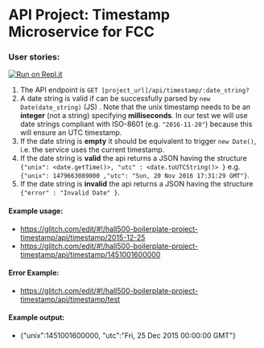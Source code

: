 
# API Project: Timestamp Microservice for FCC

### User stories:

[![Run on Repl.it](https://repl.it/badge/github/freeCodeCamp/boilerplate-project-timestamp)](https://repl.it/github/freeCodeCamp/boilerplate-project-timestamp)

1. The API endpoint is `GET [project_url]/api/timestamp/:date_string?`
2. A date string is valid if can be successfully parsed by `new Date(date_string)` (JS) . Note that the unix timestamp needs to be an **integer** (not a string) specifying **milliseconds**. In our test we will use date strings compliant with ISO-8601 (e.g. `"2016-11-20"`) because this will ensure an UTC timestamp.
3. If the date string is **empty** it should be equivalent to trigger `new Date()`, i.e. the service uses the current timestamp.
4. If the date string is **valid** the api returns a JSON having the structure 
`{"unix": <date.getTime()>, "utc" : <date.toUTCString()> }`
e.g. `{"unix": 1479663089000 ,"utc": "Sun, 20 Nov 2016 17:31:29 GMT"}`.
5. If the date string is **invalid** the api returns a JSON having the structure `{"error" : "Invalid Date" }`.

#### Example usage:
* https://glitch.com/edit/#!/hall500-boilerplate-project-timestamp/api/timestamp/2015-12-25
* https://glitch.com/edit/#!/hall500-boilerplate-project-timestamp/api/timestamp/1451001600000

#### Error Example:
* https://glitch.com/edit/#!/hall500-boilerplate-project-timestamp/api/timestamp/test

#### Example output:
* {"unix":1451001600000, "utc":"Fri, 25 Dec 2015 00:00:00 GMT"}